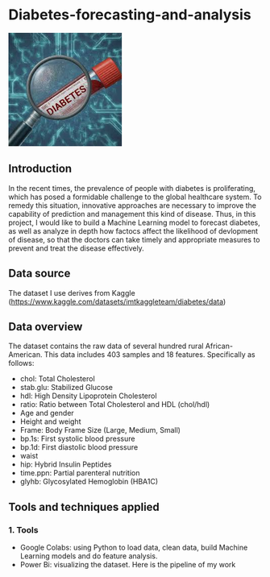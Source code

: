 # Diabetes-forecasting-and-analysis
![](images/images.jpg)
## Introduction
In the recent times, the prevalence of people with diabetes is proliferating, which has posed a formidable challenge to the global healthcare system. To remedy this situation, innovative approaches are necessary to improve the capability of prediction and management this kind of disease. Thus, in this project, I would like to build a Machine Learning model to forecast diabetes, as well as analyze in depth how factocs affect the likelihood of devlopment of disease, so that the doctors can take timely and appropriate measures to prevent and treat the disease effectively.

## Data source
The dataset I use derives from Kaggle (https://www.kaggle.com/datasets/imtkaggleteam/diabetes/data)

## Data overview
The dataset contains the raw data of several hundred rural African-American. This data includes 403 samples and 18 features. Specifically as follows:
  - chol: Total Cholesterol
  - stab.glu: Stabilized Glucose
  - hdl: High Density Lipoprotein Cholesterol
  - ratio: Ratio between Total Cholesterol and HDL (chol/hdl)
  - Age and gender
  - Height and weight
  - Frame: Body Frame Size (Large, Medium, Small)
  - bp.1s: First systolic blood pressure
  - bp.1d: First diastolic blood pressure
  - waist
  - hip: Hybrid Insulin Peptides
  - time.ppn: Partial parenteral nutrition
  - glyhb: Glycosylated Hemoglobin (HBA1C)
## Tools and techniques applied
### 1. Tools
- Google Colabs: using Python to load data, clean data, build Machine Learning models and do feature analysis.
- Power Bi: visualizing the dataset.
  Here is the pipeline of my work
  
